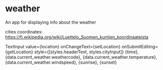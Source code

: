 # weather
An app for displaying info about the weather 

cities coordinates: https://fi.wikipedia.org/wiki/Luettelo_Suomen_kuntien_koordinaateista

TextInput value={location} onChangeText={setLocation} onSubmitEditing={getLocation} style={[styles.headerText, styles.cityInput]}
{time},
{data.current_weather.weathercode},
{data.current_weather.temperature},
{data.current_weather.windspeed},
{sunrise},
{sunset}